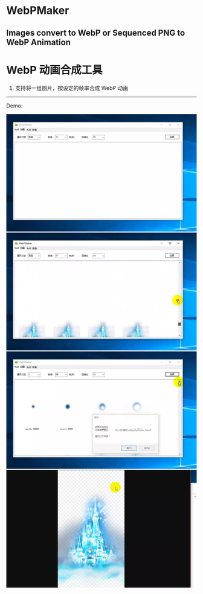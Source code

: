 # WebPMaker
Images convert to WebP or Sequenced PNG to WebP Animation
---

# WebP 动画合成工具
1.  支持将一组图片，按设定的帧率合成 WebP 动画


---
Demo:

![选择序列图片](https://raw.githubusercontent.com/wangan/WebPMaker/master/Demo/1.webp)
![配置动画参数](https://raw.githubusercontent.com/wangan/WebPMaker/master/Demo/2.webp)
![成功提示](https://raw.githubusercontent.com/wangan/WebPMaker/master/Demo/3.webp)
![效果预览](https://raw.githubusercontent.com/wangan/WebPMaker/master/Demo/4.webp)
